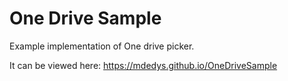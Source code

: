 # One Drive Sample

Example implementation of One drive picker.

It can be viewed here: https://mdedys.github.io/OneDriveSample
